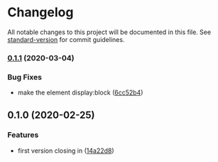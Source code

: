 # Changelog

All notable changes to this project will be documented in this file. See [standard-version](https://github.com/conventional-changelog/standard-version) for commit guidelines.

### [0.1.1](https://github.com/tpluscode/wc-runkit/compare/v0.1.0...v0.1.1) (2020-03-04)


### Bug Fixes

* make the element display:block ([6cc52b4](https://github.com/tpluscode/wc-runkit/commit/6cc52b4a47b8d3e7487e5284bde6f13c66ac9c46))

## 0.1.0 (2020-02-25)


### Features

* first version closing in ([14a22d8](https://github.com/tpluscode/wc-runkit/commit/14a22d810e8a816483079314baa26bd2f5cbb3c4))
